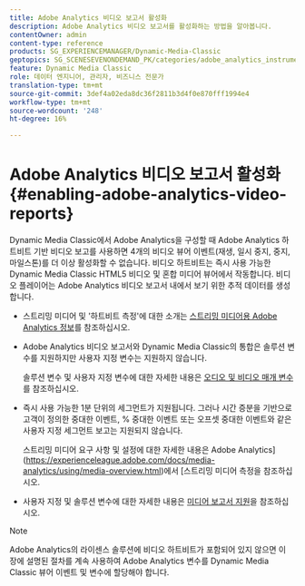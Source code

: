 ```yaml
---
title: Adobe Analytics 비디오 보고서 활성화
description: Adobe Analytics 비디오 보고서를 활성화하는 방법을 알아봅니다.
contentOwner: admin
content-type: reference
products: SG_EXPERIENCEMANAGER/Dynamic-Media-Classic
geptopics: SG_SCENESEVENONDEMAND_PK/categories/adobe_analytics_instrumentation_kit
feature: Dynamic Media Classic
role: 데이터 엔지니어, 관리자, 비즈니스 전문가
translation-type: tm+mt
source-git-commit: 3def4a02eda8dc36f2811b3d4f0e870fff1994e4
workflow-type: tm+mt
source-wordcount: '248'
ht-degree: 16%

---
```



# Adobe Analytics 비디오 보고서 활성화{#enabling-adobe-analytics-video-reports}

Dynamic Media Classic에서 Adobe Analytics을 구성할 때 Adobe Analytics 하트비트 기반 비디오 보고를 사용하면 4개의 비디오 뷰어 이벤트(재생, 일시 중지, 중지, 마일스톤)를 더 이상 활성화할 수 없습니다. 비디오 하트비트는 즉시 사용 가능한 Dynamic Media Classic HTML5 비디오 및 혼합 미디어 뷰어에서 작동합니다. 비디오 플레이어는 Adobe Analytics 비디오 보고서 내에서 보기 위한 추적 데이터를 생성합니다.

* 스트리밍 미디어 및 &#39;하트비트 측정&#39;에 대한 소개는 [스트리밍 미디어용 Adobe Analytics 정보](https://experienceleague.adobe.com/docs/media-analytics/using/media-overview.html#about-adobe-analytics-for-streaming-media)를 참조하십시오.

* Adobe Analytics 비디오 보고서와 Dynamic Media Classic의 통합은 솔루션 변수를 지원하지만 사용자 지정 변수는 지원하지 않습니다.

   솔루션 변수 및 사용자 지정 변수에 대한 자세한 내용은 [오디오 및 비디오 매개 변수](https://experienceleague.adobe.com/docs/media-analytics/using/metrics-and-metadata/audio-video-parameters.html#metrics-and-metadata)를 참조하십시오.

* 즉시 사용 가능한 1분 단위의 세그먼트가 지원됩니다. 그러나 시간 증분을 기반으로 고객이 정의한 중대한 이벤트, % 중대한 이벤트 또는 오프셋 중대한 이벤트와 같은 사용자 지정 세그먼트 보고는 지원되지 않습니다.

   스트리밍 미디어 요구 사항 및 설정에 대한 자세한 내용은 Adobe Analytics](https://experienceleague.adobe.com/docs/media-analytics/using/media-overview.html)에서 [스트리밍 미디어 측정을 참조하십시오.

* 사용자 지정 및 솔루션 변수에 대한 자세한 내용은 [미디어 보고서 지원](https://experienceleague.adobe.com/docs/media-analytics/using/media-reports/media-reports-enable.html?lang=en#media-reports)을 참조하십시오.

>[!NOTE]
>
>Adobe Analytics의 라이센스 솔루션에 비디오 하트비트가 포함되어 있지 않으면 이 장에 설명된 절차를 계속 사용하여 Adobe Analytics 변수를 Dynamic Media Classic 뷰어 이벤트 및 변수에 할당해야 합니다.

